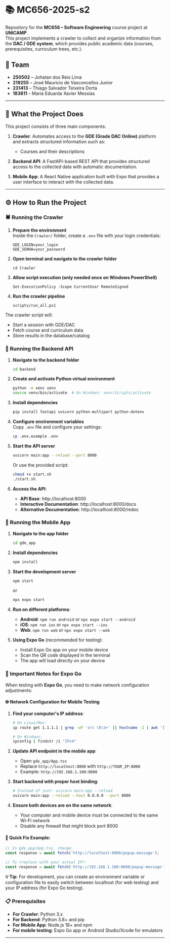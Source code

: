 # 📚 MC656-2025-s2

Repository for the **MC656 – Software Engineering** course project at **UNICAMP**.  
This project implements a crawler to collect and organize information from the **DAC / GDE system**, which provides public academic data (courses, prerequisites, curriculum trees, etc.).

## 👥 Team
- **250502** – Johatan dos Reis Lima  
- **219255** – José Mauricio de Vasconcellos Junior  
- **231413** – Thiago Salvador Teixeira Dorta
- **183611** – Maria Eduarda Xavier Messias  

---

## 🚀 What the Project Does
This project consists of three main components:

1. **Crawler**: Automates access to the **GDE (Grade DAC Online)** platform and extracts structured information such as:
   - Courses and their descriptions  

2. **Backend API**: A FastAPI-based REST API that provides structured access to the collected data with automatic documentation.

3. **Mobile App**: A React Native application built with Expo that provides a user interface to interact with the collected data.

---

## ⚙️ How to Run the Project

### 🕷️ Running the Crawler

1. **Prepare the environment**  
   Inside the `Crawler/` folder, create a `.env` file with your login credentials:
   ```env
   GDE_LOGIN=your_login
   GDE_SENHA=your_password
   ```
2. **Open terminal and navigate to the crawler folder**  
   ```env
   cd Crawler
   ```
3. **Allow script execution (only needed once on Windows PowerShell)**  
   ```env
   Set-ExecutionPolicy -Scope CurrentUser RemoteSigned
   ```
4. **Run the crawler pipeline**  
   ```env
   scripts/run_all.ps1
   ```

The crawler script will:
- Start a session with GDE/DAC  
- Fetch course and curriculum data  
- Store results in the database/catalog  

### 🔗 Running the Backend API

1. **Navigate to the backend folder**  
   ```bash
   cd backend
   ```

2. **Create and activate Python virtual environment**  
   ```bash
   python -m venv venv
   source venv/bin/activate  # On Windows: venv\Scripts\activate
   ```

3. **Install dependencies**  
   ```bash
   pip install fastapi uvicorn python-multipart python-dotenv
   ```

4. **Configure environment variables**  
   Copy `.env` file and configure your settings:
   ```bash
   cp .env.example .env
   ```

5. **Start the API server**  
   ```bash
   uvicorn main:app --reload --port 8000
   ```
   
   Or use the provided script:
   ```bash
   chmod +x start.sh
   ./start.sh
   ```

6. **Access the API**:
   - **API Base**: http://localhost:8000
   - **Interactive Documentation**: http://localhost:8000/docs
   - **Alternative Documentation**: http://localhost:8000/redoc

### 📱 Running the Mobile App

1. **Navigate to the app folder**  
   ```bash
   cd gde_app
   ```

2. **Install dependencies**  
   ```bash
   npm install
   ```

3. **Start the development server**  
   ```bash
   npm start
   ```
   or
   ```bash
   npx expo start
   ```

4. **Run on different platforms**:
   - **Android**: `npm run android` or `npx expo start --android`
   - **iOS**: `npm run ios` or `npx expo start --ios`  
   - **Web**: `npm run web` or `npx expo start --web`

5. **Using Expo Go** (recommended for testing):
   - Install Expo Go app on your mobile device
   - Scan the QR code displayed in the terminal
   - The app will load directly on your device

### 📱 Important Notes for Expo Go

When testing with **Expo Go**, you need to make network configuration adjustments:

#### 🌐 Network Configuration for Mobile Testing

1. **Find your computer's IP address**:
   ```bash
   # On Linux/Mac:
   ip route get 1.1.1.1 | grep -oP 'src \K\S+' || hostname -I | awk '{print $1}'
   
   # On Windows:
   ipconfig | findstr /i "IPv4"
   ```

2. **Update API endpoint in the mobile app**:
   - Open `gde_app/App.tsx`
   - Replace `http://localhost:8000` with `http://YOUR_IP:8000`
   - Example: `http://192.168.1.100:8000`

3. **Start backend with proper host binding**:
   ```bash
   # Instead of just: uvicorn main:app --reload
   uvicorn main:app --reload --host 0.0.0.0 --port 8000
   ```

4. **Ensure both devices are on the same network**:
   - Your computer and mobile device must be connected to the same Wi-Fi network
   - Disable any firewall that might block port 8000

#### 🔧 Quick Fix Example:
```typescript
// In gde_app/App.tsx, change:
const response = await fetch('http://localhost:8000/popup-message');

// To (replace with your actual IP):
const response = await fetch('http://192.168.1.100:8000/popup-message');
```

**💡 Tip**: For development, you can create an environment variable or configuration file to easily switch between localhost (for web testing) and your IP address (for Expo Go testing).

### 📋 Prerequisites
- **For Crawler**: Python 3.x
- **For Backend**: Python 3.8+ and pip
- **For Mobile App**: Node.js 18+ and npm
- **For mobile testing**: Expo Go app or Android Studio/Xcode for emulators

---




